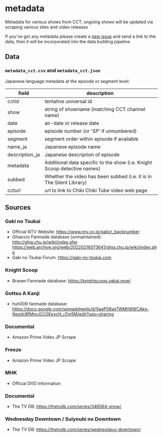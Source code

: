 # metadata

Metadata for various shows from CCT, ongoing shows will be updated via scraping various sites and video releases

If you've got any metadata please create a [new issue](https://github.com/chikichikitube/metadata/issues/new/choose) and send a link to the data, then it will be incorporated into the data building pipeline

## Data

### `metadata_cct.csv` and `metadata_cct.json`
Japanese language metadata at the episode or segment level:

| field | description |
| ----- | ----------- |
| cctid | tentative universal id |
| show | string of showname (matching CCT channel name) |
| date | air-date or release date |
| episode | episode number (or 'SP' if unnumbered) |
| segment | segment order within episode if available |
| name_ja |  Japanese episode name |
| description_ja | Japanese description of episode |
| metadata | Additional data specific to the show (i.e. Knight Scoop detective names) |
| subbed | Whether the video has been subbed (i.e. it is in The Silent Library) |
| ccturl | url to link to Chiki Chiki Tube video web page 

## Sources

### Gaki no Tsukai
- Official NTV Website: https://www.ntv.co.jp/gaki/r_backnumber
- Ghiaccio Fanmade database (unmaintained): http://ghia.chu.jp/wiki/index.php https://web.archive.org/web/20220216073641/ghia.chu.jp/wiki/index.php
- Gaki no Tsukai Forum: https://gaki-no-tsukai.com

### Knight Scoop
- Braxen Fanmade database: https://knightscoop.yabai.moe/

### Gottsu A Kanji
- huh009 fanmade database: https://docs.google.com/spreadsheets/d/1iagP08wj7WMH8WCAks-NezdcBfMmJCC0EevcH_rZm5M/edit?usp=sharing

### Documental
- Amazon Prime Video JP Scrape

### Freeze
- Amazon Prime Video JP Scrape

### MHK
- Official DVD Information

### Documental
- The TV DB: https://thetvdb.com/series/346564-show/

### Wednesday Downtown / Suiyoubi no Downtown
- The TV DB: https://thetvdb.com/series/wednesdays-downtown/
